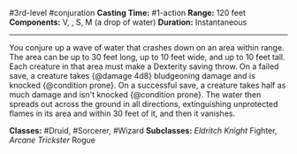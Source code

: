 #3rd-level #conjuration
**Casting Time:** #1-action
**Range:** 120 feet
**Components:** V, , S, M (a drop of water)
**Duration:** Instantaneous

---

You conjure up a wave of water that crashes down on an area within range. The area can be up to 30 feet long, up to 10 feet wide, and up to 10 feet tall. Each creature in that area must make a Dexterity saving throw. On a failed save, a creature takes {@damage 4d8} bludgeoning damage and is knocked {@condition prone}. On a successful save, a creature takes half as much damage and isn't knocked {@condition prone}. The water then spreads out across the ground in all directions, extinguishing unprotected flames in its area and within 30 feet of it, and then it vanishes.


**Classes:** #Druid, #Sorcerer, #Wizard
**Subclasses:** *Eldritch Knight* Fighter, *Arcane Trickster* Rogue
